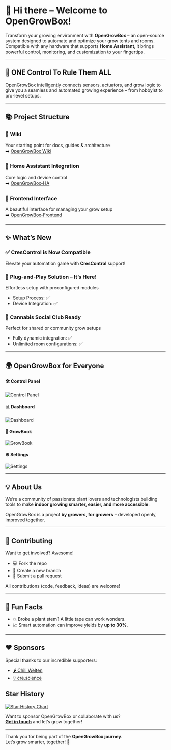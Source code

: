 # 👋 Hi there – Welcome to OpenGrowBox!

Transform your growing environment with **OpenGrowBox** – an open-source system designed to automate and optimize your grow tents and rooms.  
Compatible with any hardware that supports **Home Assistant**, it brings powerful control, monitoring, and customization to your fingertips.

---

## 🌱 ONE Control To Rule Them ALL

OpenGrowBox intelligently connects sensors, actuators, and grow logic to give you a seamless and automated growing experience – from hobbyist to pro-level setups.

---

## 📚 Project Structure

### 🧭 Wiki  
Your starting point for docs, guides & architecture  
➡️ [OpenGrowBox Wiki](https://github.com/OpenGrow-Box/OpenGrowBox/wiki)

### 🧩 Home Assistant Integration  
Core logic and device control  
➡️ [OpenGrowBox-HA](https://github.com/OpenGrow-Box/OpenGrowBox-HA)

### 🎨 Frontend Interface  
A beautiful interface for managing your grow setup  
➡️ [OpenGrowBox-Frontend](https://github.com/OpenGrow-Box/OpenGrowBox-Frontend)

---

## ✨ What’s New

### ✅ CresControl is Now Compatible  
Elevate your automation game with **CresControl** support!

### 🔌 Plug-and-Play Solution – It’s Here!
Effortless setup with preconfigured modules  
- Setup Process: ✅  
- Device Integration: ✅

### 🌿 Cannabis Social Club Ready  
Perfect for shared or community grow setups  
- Fully dynamic integration: ✅  
- Unlimited room configurations: ✅

---

## 🌍 OpenGrowBox for Everyone

#### 🛠 Control Panel  
![Control Panel](https://github.com/user-attachments/assets/ea7cc87d-6b29-4aca-95ad-3c567ff4fcde)


#### 📊 Dashboard  
![Dashboard](https://github.com/user-attachments/assets/b58f5ea4-83a4-4142-b371-fe0b22c6d243)


#### 📖 GrowBook  
![GrowBook](https://github.com/user-attachments/assets/1124766a-3a92-4d81-9b72-1d83a0564ba2)


#### ⚙️ Settings  
![Settings](https://github.com/user-attachments/assets/cfabab03-4b3e-40ef-aba4-6878ec0c6c65)


---

## 💡 About Us

We’re a community of passionate plant lovers and technologists building tools to make **indoor growing smarter, easier, and more accessible**.

OpenGrowBox is a project **by growers, for growers** – developed openly, improved together.

---

## 🤝 Contributing

Want to get involved? Awesome!

- 💻 Fork the repo  
- 🌿 Create a new branch  
- 🚀 Submit a pull request

All contributions (code, feedback, ideas) are welcome!

---

## 🌟 Fun Facts

- 💥 Broke a plant stem? A little tape can work wonders.
- 📈 Smart automation can improve yields by **up to 30%**.

---

## ❤️ Sponsors

Special thanks to our incredible supporters:

- [🌶 Chili Welten](https://chiliwelten.de)  
- [💡 cre.science](https://cre.science/)

## Star History

[![Star History Chart](https://api.star-history.com/svg?repos=OpenGrow-Box/OpenGrowBox-HA,OpenGrow-Box/OpenGrowBox,OpenGrow-Box/OpenGrowBox-Frontend&type=Date)](https://www.star-history.com/#OpenGrow-Box/OpenGrowBox-HA&OpenGrow-Box/OpenGrowBox&OpenGrow-Box/OpenGrowBox-Frontend&Date)


Want to sponsor OpenGrowBox or collaborate with us?  
**[Get in touch](mailto:team@opengrowbox.com)** and let’s grow together!

---

Thank you for being part of the **OpenGrowBox journey**.  
Let’s grow smarter, together! 🌱
